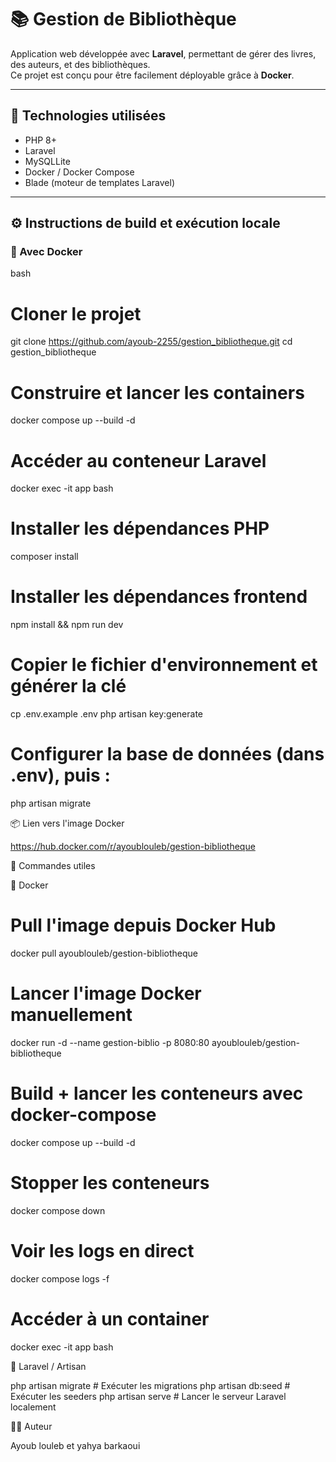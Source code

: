 # 📚 Gestion de Bibliothèque

Application web développée avec **Laravel**, permettant de gérer des livres, des auteurs, et des bibliothèques.  
Ce projet est conçu pour être facilement déployable grâce à **Docker**.

---

## 🧰 Technologies utilisées

- PHP 8+
- Laravel
- MySQLLite
- Docker / Docker Compose
- Blade (moteur de templates Laravel)


---

## ⚙️ Instructions de build et exécution locale

### 🐳 Avec Docker

bash
# Cloner le projet
git clone https://github.com/ayoub-2255/gestion_bibliotheque.git
cd gestion_bibliotheque

# Construire et lancer les containers
docker compose up --build -d

# Accéder au conteneur Laravel
docker exec -it app bash

# Installer les dépendances PHP
composer install

# Installer les dépendances frontend
npm install && npm run dev

# Copier le fichier d'environnement et générer la clé
cp .env.example .env
php artisan key:generate

# Configurer la base de données (dans .env), puis :
php artisan migrate

📦 Lien vers l'image Docker

https://hub.docker.com/r/ayoublouleb/gestion-bibliotheque


🧪 Commandes utiles

🐳 Docker

# Pull l'image depuis Docker Hub
docker pull ayoublouleb/gestion-bibliotheque

# Lancer l'image Docker manuellement
docker run -d --name gestion-biblio -p 8080:80 ayoublouleb/gestion-bibliotheque

# Build + lancer les conteneurs avec docker-compose
docker compose up --build -d

# Stopper les conteneurs
docker compose down

# Voir les logs en direct
docker compose logs -f

# Accéder à un container
docker exec -it app bash

🧰 Laravel / Artisan

php artisan migrate          # Exécuter les migrations
php artisan db:seed          # Exécuter les seeders
php artisan serve            # Lancer le serveur Laravel localement

👨‍💻 Auteur

Ayoub louleb et yahya barkaoui


